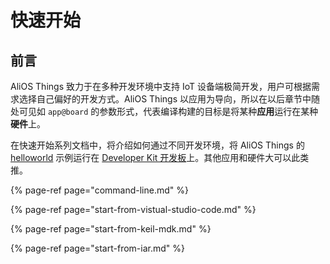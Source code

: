 # 快速开始

## 前言

AliOS Things 致力于在多种开发环境中支持 IoT 设备端极简开发，用户可根据需求选择自己偏好的开发方式。AliOS Things 以应用为导向，所以在以后章节中随处可见如 `app@board` 的参数形式，代表编译构建的目标是将某种**应用**运行在某种**硬件**上。

在快速开始系列文档中，将介绍如何通过不同开发环境，将 AliOS Things 的 [helloworld](https://github.com/alibaba/AliOS-Things/tree/master/app/example/helloworld) 示例运行在 [Developer Kit 开发板](../../wen-dang/hardware/boards/developerkit.md)上。其他应用和硬件大可以此类推。

{% page-ref page="command-line.md" %}

{% page-ref page="start-from-vistual-studio-code.md" %}

{% page-ref page="start-from-keil-mdk.md" %}

{% page-ref page="start-from-iar.md" %}

### 



